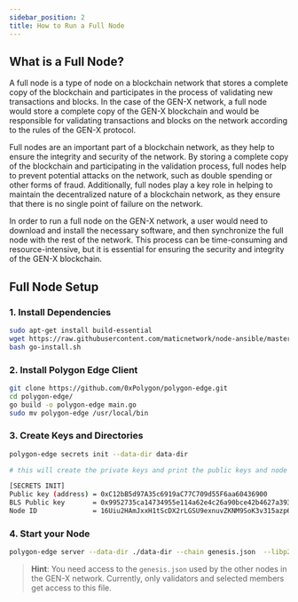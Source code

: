 ```yaml
---
sidebar_position: 2
title: How to Run a Full Node
---
```


## What is a Full Node?
A full node is a type of node on a blockchain network that stores a complete copy of the blockchain and participates in the process of validating new transactions and blocks. In the case of the GEN-X network, a full node would store a complete copy of the GEN-X blockchain and would be responsible for validating transactions and blocks on the network according to the rules of the GEN-X protocol.

Full nodes are an important part of a blockchain network, as they help to ensure the integrity and security of the network. By storing a complete copy of the blockchain and participating in the validation process, full nodes help to prevent potential attacks on the network, such as double spending or other forms of fraud. Additionally, full nodes play a key role in helping to maintain the decentralized nature of a blockchain network, as they ensure that there is no single point of failure on the network.

In order to run a full node on the GEN-X network, a user would need to download and install the necessary software, and then synchronize the full node with the rest of the network. This process can be time-consuming and resource-intensive, but it is essential for ensuring the security and integrity of the GEN-X blockchain.


## Full Node Setup 

### 1. Install Dependencies

```bash
sudo apt-get install build-essential
wget https://raw.githubusercontent.com/maticnetwork/node-ansible/master/go-install.sh
bash go-install.sh
```

### 2. Install Polygon Edge Client

```bash
git clone https://github.com/0xPolygon/polygon-edge.git
cd polygon-edge/
go build -o polygon-edge main.go
sudo mv polygon-edge /usr/local/bin
```

### 3. Create Keys and Directories

```bash
polygon-edge secrets init --data-dir data-dir

# this will create the private keys and print the public keys and node ID

[SECRETS INIT]
Public key (address) = 0xC12bB5d97A35c6919aC77C709d55F6aa60436900
BLS Public key       = 0x9952735ca14734955e114a62e4c26a90bce42b4627a393418372968fa36e73a0ef8db68bba11ea967ff883e429b3bfdf
Node ID              = 16Uiu2HAmJxxH1tScDX2rLGSU9exnuvZKNM9SoK3v315azp68DLPW
```

### 4. Start your Node

```bash
polygon-edge server --data-dir ./data-dir --chain genesis.json  --libp2p 0.0.0.0:1478 --nat YOUR_PUBLIC_IP
```

> **Hint**: You need access to the `genesis.json` used by the other nodes in the GEN-X network. Currently, only validators and selected members get access to this file.